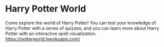 # Harry Potter World

Come explore the world of Harry Potter!
You can test your knowledge of Harry Potter with a series of quizzes, 
and you can learn more about Harry Potter with an interactive spell visualization. 
https://potterworld.herokuapp.com/
